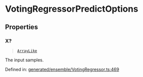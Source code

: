 # VotingRegressorPredictOptions

## Properties

### X?

> [`ArrayLike`](../types/ArrayLike.md)

The input samples.

Defined in:  [generated/ensemble/VotingRegressor.ts:469](https://github.com/transitive-bullshit/scikit-learn-ts/blob/122b3c0/packages/sklearn/src/generated/ensemble/VotingRegressor.ts#L469)
